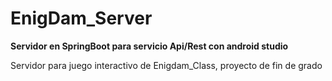 # EnigDam_Server

**Servidor en SpringBoot para servicio Api/Rest con android studio**

Servidor para juego interactivo de Enigdam_Class, proyecto de fin de grado 
